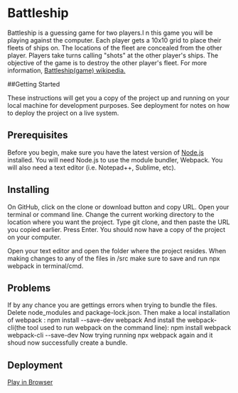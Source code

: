 # Battleship

Battleship is a guessing game for two players.I n this game you will be playing against the computer. Each player gets a 10x10 grid to place their fleets of ships on. The locations of the fleet are concealed from the other player. Players take turns calling "shots" at the other player's ships. The objective of the game is to destroy the other player's fleet. For more information, <a href="https://en.wikipedia.org/wiki/Battleship_(game)">Battleship(game) wikipedia.</a>

##Getting Started

These instructions will get you a copy of the project up and running on your local machine for development purposes. See deployment for notes on how to deploy the project on a live system. 

## Prerequisites

Before you begin, make sure you have the latest version of <a href="https://nodejs.org/en/download/">Node.js</a> installed. You will need Node.js to use the module bundler, Webpack. You will also need a text editor (i.e. Notepad++, Sublime, etc).

## Installing

On GitHub, click on the clone or download button and copy  URL.
Open your terminal or command line.
Change the current working directory to the location where you want the project.
Type git clone, and then paste the URL you copied earlier.
Press Enter. You should now have a copy of the project on your computer.


Open your text editor and open the folder where the project resides. 
When making changes to any of the files in /src make sure to save and run npx webpack in terminal/cmd. 

## Problems
If by any chance you are gettings errors when trying to bundle the files. Delete node_modules and package-lock.json. 
Then make a local installation of webpack :
npm install --save-dev webpack
And install the webpack-cli(the tool used to run webpack on the command line):
npm install webpack webpack-cli --save-dev
Now trying running npx webpack again and it shoud now successfully create a bundle. 

## Deployment
<a href="https://tfb34.github.io/battleship/">Play in Browser</a>



